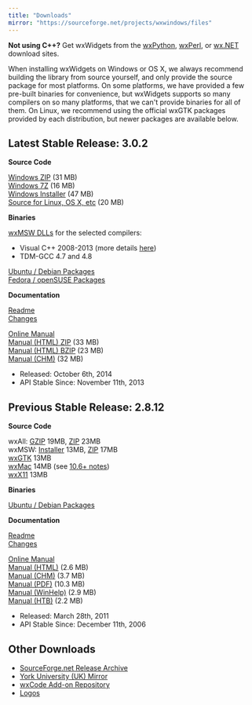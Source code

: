 ```yaml
---
title: "Downloads"
mirror: "https://sourceforge.net/projects/wxwindows/files"
---
```


<div class="alert alert-info">
  <strong>Not using C++?</strong>
  Get wxWidgets from the
  <a href="http://wxpython.org/download.php" class="alert-link" target="_new">wxPython</a>,
  <a href="http://wxperl.eu/download.html" class="alert-link" target="_new">wxPerl</a>, or
  <a href="http://wxnet.sourceforge.net/binary.html" class="alert-link" target="_new">wx.NET</a>
  download sites.
</div>

When installing wxWidgets on Windows or OS X, we always recommend building the
library from source yourself, and only provide the source package for most
platforms. On some platforms, we have provided a few pre-built binaries for
convenience, but wxWidgets supports so many compilers on so many platforms,
that we can't provide binaries for all of them. On Linux, we recommend using
the official wxGTK packages provided by each distribution, but newer packages
are available below.


## Latest Stable Release: 3.0.2

<div class="row">
  <div class="col-sm-6">
    <div class="well well-small">
      <p><strong>Source Code</strong></p>
      <a href="{{ page.mirror }}/3.0.2/wxWidgets-3.0.2.zip">Windows ZIP</a> (31 MB)<br>
      <a href="{{ page.mirror }}/3.0.2/wxWidgets-3.0.2.7z">Windows 7Z</a> (16 MB)<br>
      <a href="{{ page.mirror }}/3.0.2/wxMSW-Setup-3.0.2.exe">Windows Installer</a> (47 MB)<br>
      <a href="{{ page.mirror }}/3.0.2/wxWidgets-3.0.2.tar.bz2">Source for Linux, OS X, etc</a> (20 MB)<br>
      <p></p>
      <p><strong>Binaries</strong></p>
      <a href="{{ page.mirror }}/3.0.2/binaries/">wxMSW DLLs</a> for the selected compilers:
      <ul>
        <li>Visual C++ 2008-2013 (more details <a href="http://wxwidgets.blogspot.com/2012/08/how-to-use-294-wxmsw-binaries.html">here</a>)</li>
        <li>TDM-GCC 4.7 and 4.8</li>
      </ul>
      <a href="http://codelite.org/LiteEditor/WxWidgets30Binaries#toc2" target="_new">Ubuntu / Debian Packages</a><br>
      <a href="http://codelite.org/LiteEditor/WxWidgets30Binaries#toc3" target="_new">Fedora / openSUSE Packages</a>
    </div>
  </div>
  <div class="col-sm-6">
    <div class="well well-small">
      <p><strong>Documentation</strong></p>
      <a href="https://github.com/wxWidgets/wxWidgets/blob/WX_3_0_2/docs/readme.txt">Readme</a><br>
      <a href="https://github.com/wxWidgets/wxWidgets/blob/WX_3_0_2/docs/changes.txt#L577-L624">Changes</a><br>
      <p></p>
      <a href="http://docs.wxwidgets.org/3.0/">Online Manual</a><br>
      <a href="{{ page.mirror }}/3.0.2/wxWidgets-3.0.2-docs-html.zip">Manual (HTML) ZIP</a> (33 MB)<br>
      <a href="{{ page.mirror }}/3.0.2/wxWidgets-3.0.2-docs-html.tar.bz2">Manual (HTML) BZIP</a> (23 MB)<br>
      <a href="{{ page.mirror }}/3.0.2/wxWidgets-3.0.2-docs-chm.zip">Manual (CHM)</a> (32 MB)
    </div>
  </div>
</div>

* Released: October 6th, 2014
* API Stable Since: November 11th, 2013


## Previous Stable Release: 2.8.12

<div class="row">
  <div class="col-sm-6">
    <div class="well well-small">
      <p><strong>Source Code</strong></p>
      wxAll: <a href="{{ page.mirror }}/2.8.12/wxWidgets-2.8.12.tar.gz">GZIP</a> 19MB, <a href="{{ page.mirror }}/2.8.12/wxWidgets-2.8.12.zip">ZIP</a> 23MB<br>
      wxMSW: <a href="{{ page.mirror }}/2.8.12/wxMSW-2.8.12-Setup.exe">Installer</a> 13MB, <a href="{{ page.mirror }}/2.8.12/wxMSW-2.8.12.zip">ZIP</a> 17MB<br>
      <a href="{{ page.mirror }}/2.8.12/wxGTK-2.8.12.tar.gz">wxGTK</a> 13MB<br>
      <a href="{{ page.mirror }}/2.8.12/wxMac-2.8.12.tar.gz">wxMac</a> 14MB (see <a href="http://wiki.wxwidgets.org/Development:_wxMac#Building_under_10.6_Snow_Leopard">10.6+ notes</a>)<br>
      <a href="{{ page.mirror }}/2.8.12/wxX11-2.8.12.tar.gz">wxX11</a> 13MB<br>
      <p></p>
      <p><strong>Binaries</strong></p>
      <a href="http://wiki.wxpython.org/InstallingOnUbuntuOrDebian">Ubuntu / Debian Packages</a>
    </div>
  </div>
  <div class="col-sm-6">
    <div class="well well-small">
      <p><strong>Documentation</strong></p>
      <a href="{{ page.mirror }}/2.8.12/readme-2.8.12.txt">Readme</a><br>
      <a href="{{ page.mirror }}/2.8.12/changes-2.8.12.txt">Changes</a><br>
      <p></p>
      <a href="http://docs.wxwidgets.org/2.8/">Online Manual</a><br>
      <a href="{{ page.mirror }}/2.8.12/wxWidgets-2.8.12-HTML.zip">Manual (HTML)</a> (2.6 MB)<br>
      <a href="{{ page.mirror }}/2.8.12/wxWidgets-2.8.12-CHM.zip">Manual (CHM)</a> (3.7 MB)<br>
      <a href="{{ page.mirror }}/2.8.12/wxWidgets-2.8.12-PDF.zip">Manual (PDF)</a> (10.3 MB)<br>
      <a href="{{ page.mirror }}/2.8.12/wxWidgets-2.8.12-HLP.zip">Manual (WinHelp)</a> (2.9 MB)<br>
      <a href="{{ page.mirror }}/2.8.12/wxWidgets-2.8.12-HTB.zip">Manual (HTB)</a> (2.2 MB)
    </div>
  </div>
</div>

* Released: March 28th, 2011
* API Stable Since: December 11th, 2006



## Other Downloads

* [SourceForge.net Release Archive](https://sourceforge.net/projects/wxwindows/files/)
* [York University (UK) Mirror](http://biolpc22.york.ac.uk/pub/)
* [wxCode Add-on Repository](http://wxcode.sourceforge.net/)
* [Logos](/downloads/logos/)
